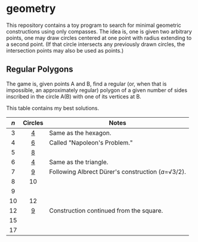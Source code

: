 # geometry
This repository contains a toy program to search for minimal geometric
constructions using only compasses. The idea is, one is given two arbitrary
points, one may draw circles centered at one point with radius extending to
a second point. (If that circle intersects any previously drawn circles, the
intersection points may also be used as points.)

## Regular Polygons
The game is, given points A and B, find a regular (or, when that is impossible,
an approximately regular) polygon of a given number of sides inscribed in the
circle A(B) with one of its vertices at B.

This table contains my best solutions.

|_n_|Circles|Notes                                             |
|:-:|:-----:|--------------------------------------------------|
|3  |[4][i3]|Same as the hexagon.                              |
|4  |[6][i4]|Called "Napoleon's Problem."                      |
|5  |[8][i5]|                                                  |
|6  |[4][i6]|Same as the triangle.                             |
|7  |[9][i7]|Following Albrect Dürer's construction (_a_=√3/2).|
|8  |10     |                                                  |
|9  |       |                                                  |
|10 |12     |                                                  |
|12 |[9][iC]|Construction continued from the square.           |
|15 |       |                                                  |
|17 |       |                                                  |

[i3]: https://amissio.net/geo/constructions/inscribed_equilateral_triangle.svg
[i4]: https://amissio.net/geo/constructions/square_2.svg
[i5]: https://amissio.net/geo/constructions/inscribed_regular_pentagon.svg
[i6]: https://amissio.net/geo/constructions/regular_hexagon.svg
[i7]: https://amissio.net/geo/constructions/durers_heptagon.svg
[iC]: https://amissio.net/geo/constructions/regular_dodecagon.svg
